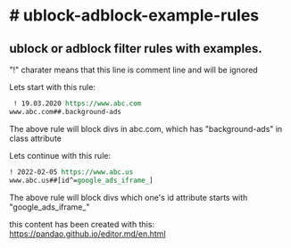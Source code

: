 # # ublock-adblock-example-rules
## ublock or adblock filter rules with examples.



"!" charater means that this line is comment line and will be ignored


Lets start with this rule:

```rst
 ! 19.03.2020 https://www.abc.com
www.abc.com##.background-ads
```
The above rule will block divs in abc.com, which has "background-ads" in class attribute


Lets continue with this rule:
```rst
! 2022-02-05 https://www.abc.us
www.abc.us##[id^=google_ads_iframe_]
```

The above rule will block divs which one's id attribute starts with "google_ads_iframe_"




this content has been created with this: https://pandao.github.io/editor.md/en.html
